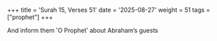 +++
title = 'Surah 15, Verses 51'
date = '2025-08-27'
weight = 51
tags = ["prophet"]
+++

And inform them ˹O Prophet˺ about Abraham’s guests